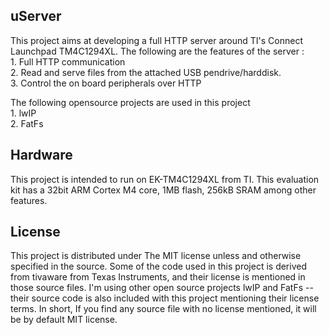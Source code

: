 uServer
-------

This project aims at developing a full HTTP server around TI's Connect Launchpad TM4C1294XL.
The following are the features of the server :
<br/>1. Full HTTP communication
<br/>2. Read and serve files from the attached USB pendrive/harddisk.
<br/>3. Control the on board peripherals over HTTP
	
The following opensource projects are used in this project
<br/>1. lwIP
<br/>2. FatFs

Hardware
--------
This project is intended to run on EK-TM4C1294XL from TI. This evaluation kit has a 32bit ARM Cortex M4 core, 1MB flash, 256kB SRAM among other features.

License
-------
This project is distributed under The MIT license unless and otherwise specified in the source. Some of the code used in this project is derived from tivaware from Texas Instruments, and their license is mentioned in those source files. I'm using other open source projects lwIP and FatFs -- their source code is also included with this project mentioning their license terms. In short, If you find any source file with no license mentioned, it will be by default MIT license.
